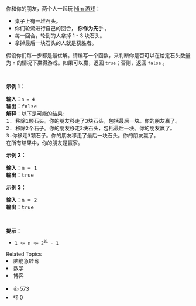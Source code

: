 <p>你和你的朋友，两个人一起玩&nbsp;<a href="https://baike.baidu.com/item/Nim游戏/6737105" target="_blank">Nim 游戏</a>：</p>

<ul>
	<li>桌子上有一堆石头。</li>
	<li>你们轮流进行自己的回合，&nbsp;<strong>你作为先手&nbsp;</strong>。</li>
	<li>每一回合，轮到的人拿掉&nbsp;1 - 3 块石头。</li>
	<li>拿掉最后一块石头的人就是获胜者。</li>
</ul>

<p>假设你们每一步都是最优解。请编写一个函数，来判断你是否可以在给定石头数量为 <code>n</code> 的情况下赢得游戏。如果可以赢，返回 <code>true</code>；否则，返回 <code>false</code> 。</p>

<p>&nbsp;</p>

<p><strong>示例 1：</strong></p>

<pre>
<strong>输入：</strong><code>n = 4</code>
<strong>输出：</strong>false 
<strong>解释：</strong>以下是可能的结果:
1. 移除1颗石头。你的朋友移走了3块石头，包括最后一块。你的朋友赢了。
2. 移除2个石子。你的朋友移走2块石头，包括最后一块。你的朋友赢了。
3.你移走3颗石子。你的朋友移走了最后一块石头。你的朋友赢了。
在所有结果中，你的朋友是赢家。
</pre>

<p><strong>示例 2：</strong></p>

<pre>
<strong>输入：</strong>n = 1
<strong>输出：</strong>true
</pre>

<p><strong>示例 3：</strong></p>

<pre>
<strong>输入：</strong>n = 2
<strong>输出：</strong>true
</pre>

<p>&nbsp;</p>

<p><strong>提示：</strong></p>

<ul>
	<li><code>1 &lt;= n &lt;= 2<sup>31</sup> - 1</code></li>
</ul>
<div><div>Related Topics</div><div><li>脑筋急转弯</li><li>数学</li><li>博弈</li></div></div><br><div><li>👍 573</li><li>👎 0</li></div>